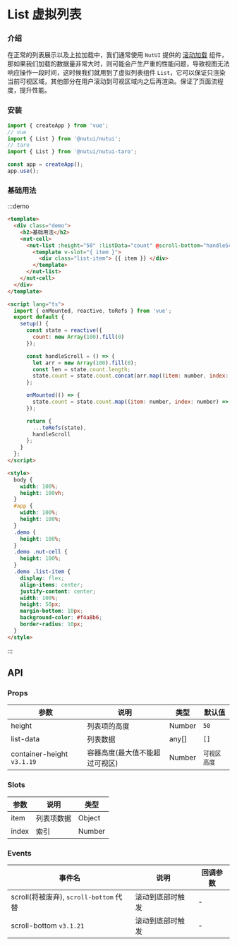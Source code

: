 # List 虚拟列表

### 介绍

在正常的列表展示以及上拉加载中，我们通常使用 `NutUI` 提供的 [滚动加载](#/zh-CN/infiniteloading) 组件，那如果我们加载的数据量非常大时，则可能会产生严重的性能问题，导致视图无法响应操作一段时间，这时候我们就用到了虚拟列表组件 `List`，它可以保证只渲染当前可视区域，其他部分在用户滚动到可视区域内之后再渲染。保证了页面流程度，提升性能。

### 安装

```javascript
import { createApp } from 'vue';
// vue
import { List } from '@nutui/nutui';
// taro
import { List } from '@nutui/nutui-taro';

const app = createApp();
app.use();
```

### 基础用法

:::demo

```html
<template>
  <div class="demo">
    <h2>基础用法</h2>
    <nut-cell>
      <nut-list :height="50" :listData="count" @scroll-bottom="handleScroll">
        <template v-slot="{ item }">
          <div class="list-item"> {{ item }} </div>
        </template>
      </nut-list>
    </nut-cell>
  </div>
</template>

<script lang="ts">
  import { onMounted, reactive, toRefs } from 'vue';
  export default {
    setup() {
      const state = reactive({
        count: new Array(100).fill(0)
      });

      const handleScroll = () => {
        let arr = new Array(100).fill(0);
        const len = state.count.length;
        state.count = state.count.concat(arr.map((item: number, index: number) => len + index + 1));
      };

      onMounted(() => {
        state.count = state.count.map((item: number, index: number) => index + 1);
      });

      return {
        ...toRefs(state),
        handleScroll
      };
    }
  };
</script>

<style>
  body {
    width: 100%;
    height: 100vh;
  }
  #app {
    width: 100%;
    height: 100%;
  }
  .demo {
    height: 100%;
  }
  .demo .nut-cell {
    height: 100%;
  }
  .demo .list-item {
    display: flex;
    align-items: center;
    justify-content: center;
    width: 100%;
    height: 50px;
    margin-bottom: 10px;
    background-color: #f4a8b6;
    border-radius: 10px;
  }
</style>
```

:::

## API

### Props

| 参数                       | 说明                           | 类型   | 默认值       |
| -------------------------- | ------------------------------ | ------ | ------------ |
| height                     | 列表项的高度                   | Number | `50`         |
| list-data                  | 列表数据                       | any[]  | `[]`         |
| container-height `v3.1.19` | 容器高度(最大值不能超过可视区) | Number | `可视区高度` |

### Slots

| 参数  | 说明       | 类型   |
| ----- | ---------- | ------ |
| item  | 列表项数据 | Object |
| index | 索引       | Number |

### Events

| 事件名                                 | 说明             | 回调参数 |
| -------------------------------------- | ---------------- | -------- |
| scroll(将被废弃), `scroll-bottom` 代替 | 滚动到底部时触发 | -        |
| scroll-bottom `v3.1.21`                | 滚动到底部时触发 | -        |
